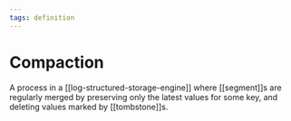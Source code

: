 ```yaml
---
tags: definition
---
```


# Compaction
A process in a [[log-structured-storage-engine]] where [[segment]]s are regularly merged by preserving only the latest values for some key, and deleting values marked by [[tombstone]]s.
